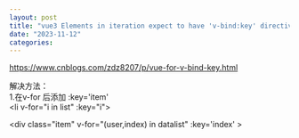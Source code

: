 ```yaml
---
layout: post
title: "vue3 Elements in iteration expect to have 'v-bind:key' directives"
date: "2023-11-12"
categories: 
---
```

<p><a href="https://www.cnblogs.com/zdz8207/p/vue-for-v-bind-key.html">https://www.cnblogs.com/zdz8207/p/vue-for-v-bind-key.html</a></p>

<p>解决方法：<br />
1.在v-for 后添加 :key=&#39;item&#39;<br />
&lt;li v-for=&quot;i in list&quot; :key=&quot;i&quot;&gt;</p>

<div>&lt;div class=&quot;item&quot; v-for=&quot;(user,index) in datalist&quot; :key=&#39;index&#39; &gt;</div>

